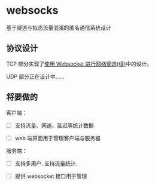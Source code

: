# websocks

基于隧道与拟态流量混淆的匿名通信系统设计

## 协议设计

TCP 部分实现了[使用 Websocket 进行网络穿透(续)](https://abersheeran.com/articles/Fuck-GFW-WebSocket-/)中的设计。

UDP 部分正在设计中……

## 将要做的

客户端：

- [ ] 支持流量、网速、延迟等统计数据

- [ ] web 端界面用于管理客户端与服务器

服务端：

- [ ] 支持多用户. 支持流量统计.

- [ ] 提供 websocket 接口用于管理
